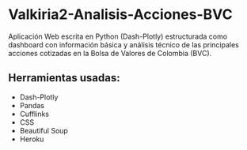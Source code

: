 # Valkiria2-Analisis-Acciones-BVC
Aplicación Web escrita en Python (Dash-Plotly) estructurada como dashboard con información básica y análisis técnico de las principales acciones cotizadas en la Bolsa de Valores de Colombia (BVC).

## Herramientas usadas:
* Dash-Plotly
* Pandas
* Cufflinks
* CSS
* Beautiful Soup
* Heroku
